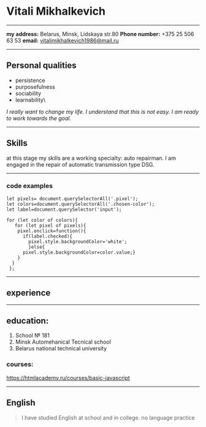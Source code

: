 # Vitali Mikhalkevich

------------------------------------------------------------
**my address:** Belarus, Minsk, Lidskaya str.80
**Phone number:** +375 25 506 63 53
**email:**  vitalimikhalkevich1986@mail.ru

-----------------------------------------------------------
## Personal qualities
   *  persistence
   *  purposefulness
   *  sociability
   *  learnability\


 *I really want to change my life. I understand that this is not easy. I am ready to work towards the goal.*
 
 ----------------------------------------------------------------------------------------------
 
 ## Skills
at this stage my skills are a working specialty: auto repairman. I am engaged in the repair of automatic transmission type DSG.

------------------------------------------------------------------------------------------

### code examples 

```
let pixels= document.querySelectorAll('.pixel');
let colors=document.querySelectorAll('.chosen-color');
let label=document.querySelector('input');

for (let color of colors){
   for (let pixel of pixels){
    pixel.onclick=function(){
      if(label.checked){
        pixel.style.backgroundColor='white';
        }else{
      pixel.style.backgroundColor=color.value;}
    }
  } 
 };
 ```
 
 ----------------------------------------------------------------------------------------------------------

## experience



-------------------------------------------------------------------------------------
 ## education:

1. School № 181
2. Minsk Automehanical Tecnical school
3. Belarus national technical university


### courses:

https://htmlacademy.ru/courses/basic-javascript

---------------------------------------------------

## English

> I have studied English at school and in college. no language practice
